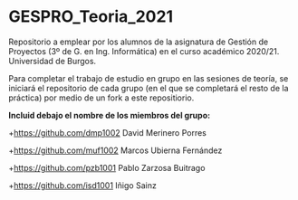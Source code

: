 # GESPRO_Teoria_2021
Repositorio a emplear por los alumnos de la asignatura de Gestión de Proyectos (3º de G. en Ing. Informática) en el curso académico 2020/21. Universidad de Burgos.

Para completar el trabajo de estudio en grupo en las sesiones de teoría, se iniciará el repositorio de cada grupo (en el que se completará el resto de la práctica) por medio de un fork a este repositiorio.

**Incluid debajo el nombre de los miembros del grupo:**

+https://github.com/dmp1002 David Merinero Porres

+https://github.com/muf1002 Marcos Ubierna Fernández

+https://github.com/pzb1001 Pablo Zarzosa Buitrago

+https://github.com/isd1001 Iñigo Sainz
